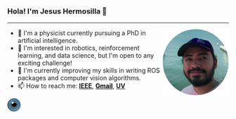 ### Hola! I'm Jesus Hermosilla 👋
<hr>

<img align="right" width="150" src="img/profile.png">

- 📍 I'm a physicist currently pursuing a PhD in artificial intelligence.
- 🌟 I'm interested in robotics, reinforcement learning, and data science, but I'm open to any exciting challenge!
- 🧠 I'm currently improving my skills in writing ROS packages and computer vision algorithms.
- 📫 How to reach me: **<a href="mailto:jesus.hermosilla@ieee.org" >IEEE</a>**, **<a href="mailto:hermosilladiaz@gmail.com" style="color: black" >Gmail</a>**, **<a href="mailto:zs21000457@estudiantes.uv.mx" >UV</a>**

[<img align="center" width="30" src="https://github.com/JHermosillaD/jhermosillad.github.io/blob/main/static/logo.png?raw=true">](https://jhermosillad.github.io/)
